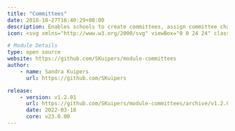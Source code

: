 ```yaml
---
title: "Committees"
date: 2018-10-27T16:40:29+08:00
description: Enables schools to create committees, assign committee chairs and manage their members. An open sign-up option allows members to join a committee of their choice.
icon: <svg xmlns="http://www.w3.org/2000/svg" viewBox="0 0 24 24" class="w-8 icon-chat-group"><path class="fill-current" d="M20.3 12.04l1.01 3a1 1 0 0 1-1.26 1.27l-3.01-1a7 7 0 1 1 3.27-3.27zM11 10a1 1 0 1 0 0-2 1 1 0 0 0 0 2zm3 0a1 1 0 1 0 0-2 1 1 0 0 0 0 2zm3 0a1 1 0 1 0 0-2 1 1 0 0 0 0 2z"/><path class="fill-primary" d="M15.88 17.8a7 7 0 0 1-8.92 2.5l-3 1.01a1 1 0 0 1-1.27-1.26l1-3.01A6.97 6.97 0 0 1 5 9.1a9 9 0 0 0 10.88 8.7z"/></svg>

# Module Details
type: open source
website: https://github.com/SKuipers/module-committees
author:
    - name: Sandra Kuipers
      url: https://github.com/SKuipers

release:
    - version: v1.2.01
      url: https://github.com/SKuipers/module-committees/archive/v1.2.01.zip
      date: 2022-03-18
      core: v23.0.00
---
```


